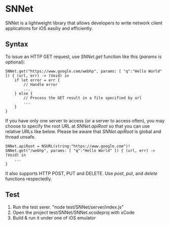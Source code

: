 # SNNet

SNNet is a lightweight library that allows developers to write network client applications for iOS easiliy and efficiently.

## Syntax

To issue an HTTP GET request, use *SNNet.get* function like this (*params* is optional):

```
SNNet.get("https://www.google.com/webhp", params: [ "q":"Hello World" ]) { (url, err) -> (Void) in
    if let error = err {
        // Handle error
        ...
    } else {
        // Process the GET result in a file specified by url
        ...
    }
}
```

If you have only one server to access (or a server to access often), you may choose to specify the root URL at *SNNet.apiRoot* so that you can use relative URLs like below. Please be aware that *SNNet.apiRoot* is global and thread unsafe.

```
SNNet.apiRoot = NSURL(string:"https://www.google.com")!
SNNet.get("/webhp", params: [ "q":"Hello World" ]) { (url, err) -> (Void) in
    ...
}
```

It also supports HTTP POST, PUT and DELETE. Use *post*, *put*, and *delete* functions respectedly. 

## Test

1. Run the test serer. "node test/SNNet/server/index.js"
2. Open the project test/SNNet/SNNet.xcodeproj with xCode
3. Build & run it under one of iOS emulator
